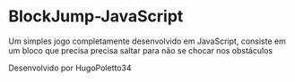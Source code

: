 # BlockJump-JavaScript

Um simples jogo completamente desenvolvido em JavaScript, consiste em um bloco que precisa precisa saltar para não se chocar nos obstáculos
  
Desenvolvido por HugoPoletto34

